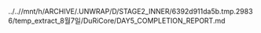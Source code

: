 ../..//mnt/h/ARCHIVE/.UNWRAP/D/STAGE2_INNER/6392d911da5b.tmp.29836/temp_extract_8월7일/DuRiCore/DAY5_COMPLETION_REPORT.md